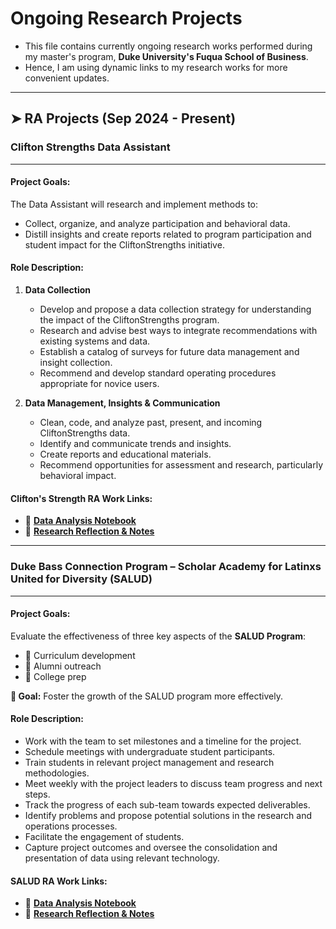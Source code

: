 # Ongoing Research Projects

- This file contains currently ongoing research works performed during my master's program, **Duke University's Fuqua School of Business**.
- Hence, I am using dynamic links to my research works for more convenient updates.

---

## **➤ RA Projects (Sep 2024 - Present)**

### **__Clifton Strengths Data Assistant__**
___
#### **Project Goals:**
The Data Assistant will research and implement methods to:
- Collect, organize, and analyze participation and behavioral data.
- Distill insights and create reports related to program participation and student impact for the CliftonStrengths initiative.

#### **Role Description:**
1. **Data Collection**
   - Develop and propose a data collection strategy for understanding the impact of the CliftonStrengths program.
   - Research and advise best ways to integrate recommendations with existing systems and data.
   - Establish a catalog of surveys for future data management and insight collection.
   - Recommend and develop standard operating procedures appropriate for novice users.

2. **Data Management, Insights & Communication**
   - Clean, code, and analyze past, present, and incoming CliftonStrengths data.
   - Identify and communicate trends and insights.
   - Create reports and educational materials.
   - Recommend opportunities for assessment and research, particularly behavioral impact.

#### **Clifton's Strength RA Work Links:**
- 📑 **[Data Analysis Notebook](https://colab.research.google.com/drive/1BpGVMD0eR8zkyXLqIFFwO2eJB0bej-eT?usp=sharing)**
- 📂 **[Research Reflection & Notes](https://drive.google.com/drive/folders/1xhrtY0t7IpAXpxBowKGpkrRGqzXPgFA2?usp=sharing)**

---

### **__Duke Bass Connection Program – Scholar Academy for Latinxs United for Diversity (SALUD)__**
___
#### **Project Goals:**
Evaluate the effectiveness of three key aspects of the **SALUD Program**:
- 📌 Curriculum development  
- 📌 Alumni outreach  
- 📌 College prep  

**🎯 Goal:** Foster the growth of the SALUD program more effectively.

#### **Role Description:**
- Work with the team to set milestones and a timeline for the project.
- Schedule meetings with undergraduate student participants.
- Train students in relevant project management and research methodologies.
- Meet weekly with the project leaders to discuss team progress and next steps.
- Track the progress of each sub-team towards expected deliverables.
- Identify problems and propose potential solutions in the research and operations processes.
- Facilitate the engagement of students.
- Capture project outcomes and oversee the consolidation and presentation of data using relevant technology.

#### **SALUD RA Work Links:**
- 📑 **[Data Analysis Notebook](https://colab.research.google.com/drive/1yKRW8k1BdsYBbVVYhFPqQizU5koH3GVp?usp=sharing)**
- 📂 **[Research Reflection & Notes](https://drive.google.com/drive/folders/1suXm7M3RxxZqJJYXxIT0hYlV3lqY8Yoh?usp=sharing)**

